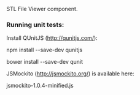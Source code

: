 STL File Viewer component.

### Running unit tests:

Install QUnitJS (http://qunitjs.com/):

npm install --save-dev qunitjs

bower install --save-dev qunit

JSMockito (http://jsmockito.org/) is available here:

jsmockito-1.0.4-minified.js

